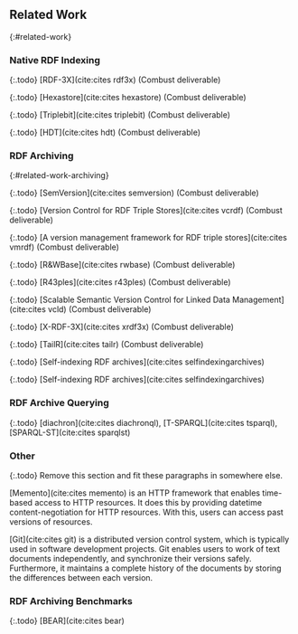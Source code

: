 ## Related Work
{:#related-work}

### Native RDF Indexing

{:.todo}
[RDF-3X](cite:cites rdf3x) (Combust deliverable)

{:.todo}
[Hexastore](cite:cites hexastore) (Combust deliverable)

{:.todo}
[Triplebit](cite:cites triplebit) (Combust deliverable)

{:.todo}
[HDT](cite:cites hdt) (Combust deliverable)

### RDF Archiving
{:#related-work-archiving}

{:.todo}
[SemVersion](cite:cites semversion) (Combust deliverable)

{:.todo}
[Version Control for RDF Triple Stores](cite:cites vcrdf) (Combust deliverable)

{:.todo}
[A version management framework for RDF triple stores](cite:cites vmrdf) (Combust deliverable)

{:.todo}
[R&WBase](cite:cites rwbase) (Combust deliverable)

{:.todo}
[R43ples](cite:cites r43ples) (Combust deliverable)

{:.todo}
[Scalable Semantic Version Control for Linked Data Management](cite:cites vcld) (Combust deliverable)

{:.todo}
[X-RDF-3X](cite:cites xrdf3x) (Combust deliverable)

{:.todo}
[TailR](cite:cites tailr) (Combust deliverable)

{:.todo}
[Self-indexing RDF archives](cite:cites selfindexingarchives)

{:.todo}
[Self-indexing RDF archives](cite:cites selfindexingarchives)

### RDF Archive Querying

{:.todo}
[diachron](cite:cites diachronql), [T-SPARQL](cite:cites tsparql), [SPARQL-ST](cite:cites sparqlst)

### Other

{:.todo}
Remove this section and fit these paragraphs in somewhere else.

[Memento](cite:cites memento) is an HTTP framework that enables time-based access to HTTP resources.
It does this by providing datetime content-negotiation for HTTP resources.
With this, users can access past versions of resources.

[Git](cite:cites git) is a distributed version control system, which is typically used in software development projects.
Git enables users to work of text documents independently, and synchronize their versions safely.
Furthermore, it maintains a complete history of the documents by storing the differences between each version.

### RDF Archiving Benchmarks

{:.todo}
[BEAR](cite:cites bear)